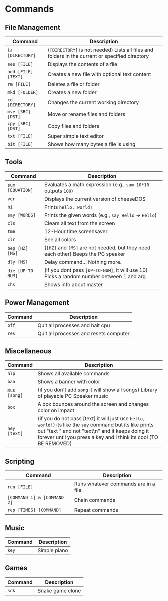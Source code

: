 # Commands

## File Management
| Command             | Description                                                                                     |
|---------------------|-------------------------------------------------------------------------------------------------|
| `ls [DIRECTORY]`    | (`[DIRECTORY]` is not needed) Lists all files and folders in the current or specified directory |
| `see [FILE]`        | Displays the contents of a file                                                                 |
| `add [FILE] [TEXT]` | Creates a new file with optional text content                                                   |
| `rm [FILE]`         | Deletes a file or folder                                                                        |
| `mkd [FOLDER]`      | Creates a new folder                                                                            |
| `cd [DIRECTORY]`    | Changes the current working directory                                                           |
| `mve [SRC] [DST]`   | Move or rename files and folders                                                                |
| `cpy [SRC] [DST]`   | Copy files and folders                                                                          |
| `txt [FILE]`        | Super simple text editor                                                                        |
| `bit [FILE]`        | Shows how many bytes a file is using                                                            |

## Tools
| Command           | Description                                                                              |
|-------------------|------------------------------------------------------------------------------------------|
| `sum [EQUATION]`  | Evaluates a math expression (e.g., `sum 10*10` outputs `100`)                            |
| `ver`             | Displays the current version of cheeseDOS                                                |
| `hi`              | Prints `hello, world!`                                                                   |
| `say [WORDS]`     | Prints the given words (e.g., `say Hello` → `Hello`)                                     |
| `cls`             | Clears all text from the screen                                                          |
| `tme`             | 12-Hour time screensaver                                                                 |
| `clr`             | See all colors                                                                           |
| `bep [HZ] [MS]`   | (`[HZ]` and `[MS]` are not needed, but they need each other) Beeps the PC speaker        |
| `dly [MS]`        | Delay command… Nothing more.                                                             |    
| `die [UP-TO-NUM]` | (if you dont pass `[UP-TO-NUM]`, it will use 10) Picks a random number between 1 and arg |
| `chs`             | Shows info about master                                                                  |                                  

## Power Management
| Command | Description                            |
|---------|----------------------------------------|
| `off`   | Quit all processes and halt cpu        |
| `res`   | Quit all processes and resets computer |

## Miscellaneous
| Command              | Description                                                                                                                                                                                                        |
|----------------------|--------------------------------------------------------------------------------------------------------------------------------------------------------------------------------------------------------------------|
| `hlp`                | Shows all available commands                                                                                                                                                                                       |
| `ban`                | Shows a banner with color                                                                                                                                                                                          |
| `mus [song]`         | (if you don't add `song` it will show all songs) Library of playable PC Speaker music                                                                                                                              |
| `box`                | A box bounces around the screen and changes color on impact                                                                                                                                                        |
| `hey [text]`         | (if you do not pass [text] it will just use `hello, world!`) its like the `say` command but its like prints out "text " and not "text\n" and it keeps doing it forever until you press a key and I think its cool (TO BE REMOVED) |

## Scripting
| Command                     | Description                          |
|-----------------------------|--------------------------------------|
| `run [FILE]`                | Runs whatever commands are in a file |
| `[COMMAND 1] & [COMMAND 2]` | Chain commands                       |
| `rep [TIMES] [COMMAND]`     | Repeat commands                      |

## Music
| Command | Description  |
|---------|--------------|
| `key`   | Simple piano |              

## Games
| Command | Description      |
|---------|------------------|
| `snk`   | Snake game clone |                                        
